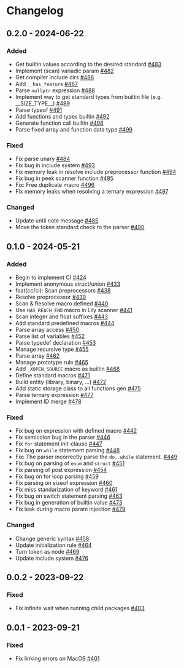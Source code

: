 # Changelog

## 0.2.0 - 2024-06-22

### Added

- Get builtin values according to the desired standard [#483](https://github.com/thelilylang/lily/pull/483)
- Implement (scan) variadic param [#482](https://github.com/thelilylang/lily/pull/482)
- Get compiler include dirs [#486](https://github.com/thelilylang/lily/pull/486)
- Add `__has_feature` [#487](https://github.com/thelilylang/lily/pull/487)
- Parse `nullptr` expression [#488](https://github.com/thelilylang/lily/pull/488)
- Implement way to get standard types from builtin file (e.g. \_\_SIZE_TYPE__) [#489](https://github.com/thelilylang/lily/pull/489)
- Parse typeof [#491](https://github.com/thelilylang/lily/pull/491)
- Add functions and types builtin [#492](https://github.com/thelilylang/lily/pull/492)
- Generate function call builtin [#498](https://github.com/thelilylang/lily/pull/498)
- Parse fixed array and function data type [#499](https://github.com/thelilylang/lily/pull/499)

### Fixed

- Fix parse unary [#484](https://github.com/thelilylang/lily/pull/484)
- Fix bug in include system [#493](https://github.com/thelilylang/lily/pull/493)
- Fix memory leak in resolve include preprocessor function [#494](https://github.com/thelilylang/lily/pull/494)
- Fix bug in peek scanner function [#495](https://github.com/thelilylang/lily/pull/495)
- Fix: Free duplicate macro [#496](https://github.com/thelilylang/lily/pull/496)
- Fix memory leaks when resolving a ternary expression [#497](https://github.com/thelilylang/lily/pull/497)

### Changed

- Update until note message [#485](https://github.com/thelilylang/lily/pull/485)
- Move the token standard check to the parser [#490](https://github.com/thelilylang/lily/pull/490)

## 0.1.0 - 2024-05-21

### Added

- Begin to implement CI [#424](https://github.com/thelilylang/lily/pull/424)
- Implement anonymous struct/union [#433](https://github.com/thelilylang/lily/pull/433)
- feat(cc/ci): Scan preprocessors [#438](https://github.com/thelilylang/lily/pull/438)
- Resolve preprocessor [#439](https://github.com/thelilylang/lily/pull/439)
- Scan & Resolve macro defined [#440](https://github.com/thelilylang/lily/pull/440)
- Use `HAS_REACH_END` macro in Lily scanner [#441](https://github.com/thelilylang/lily/pull/441)
- Scan integer and float suffixes [#443](https://github.com/thelilylang/lily/pull/443)
- Add standard predefined macros [#444](https://github.com/thelilylang/lily/pull/444)
- Parse array access [#450](https://github.com/thelilylang/lily/pull/450)
- Parse list of variables [#452](https://github.com/thelilylang/lily/pull/452)
- Parse typedef declaration [#453](https://github.com/thelilylang/lily/pull/453)
- Manage recursive type [#455](https://github.com/thelilylang/lily/pull/455)
- Parse array [#462](https://github.com/thelilylang/lily/pull/462)
- Manage prototype rule [#465](https://github.com/thelilylang/lily/pull/465)
- Add `_XOPEN_SOURCE` macro as builtin [#468](https://github.com/thelilylang/lily/pull/468)
- Define standard macros [#471](https://github.com/thelilylang/lily/pull/471)
- Build entity (library, binary, ...) [#472](https://github.com/thelilylang/lily/pull/472)
- Add static storage class to all functions gen [#475](https://github.com/thelilylang/lily/pull/475)
- Parse ternary expression [#477](https://github.com/thelilylang/lily/pull/477)
- Implement ID merge [#478](https://github.com/thelilylang/lily/pull/478)

### Fixed

- Fix bug on expression with defined macro [#442](https://github.com/thelilylang/lily/pull/442)
- Fix semicolon bug in the parser [#446](https://github.com/thelilylang/lily/pull/446)
- Fix `for` statement init-clause [#447](https://github.com/thelilylang/lily/pull/447)
- Fix bug on `while` statement parsing [#448](https://github.com/thelilylang/lily/pull/448)
- Fix: The parser incorrectly parse the `do..while` statement. [#449](https://github.com/thelilylang/lily/pull/449)
- Fix bug on parsing of `enum` and `struct` [#451](https://github.com/thelilylang/lily/pull/451)
- Fix parsing of post expression [#454](https://github.com/thelilylang/lily/pull/454)
- Fix bug on for loop parsing [#459](https://github.com/thelilylang/lily/pull/459)
- Fix parsing on sizeof expression [#460](https://github.com/thelilylang/lily/pull/460)
- Fix miss standarization of keyword [#461](https://github.com/thelilylang/lily/pull/461)
- Fix bug on switch statement parsing [#463](https://github.com/thelilylang/lily/pull/463)
- Fix bug in generation of builtin value [#473](https://github.com/thelilylang/lily/pull/473)
- Fix leak during macro param injection [#479](https://github.com/thelilylang/lily/pull/479)

### Changed

- Change generic syntax [#458](https://github.com/thelilylang/lily/pull/458)
- Update initialization rule [#464](https://github.com/thelilylang/lily/pull/464)
- Turn token as node [#469](https://github.com/thelilylang/lily/pull/469)
- Update include system [#476](https://github.com/thelilylang/lily/pull/476)

## 0.0.2 - 2023-09-22

### Fixed

- Fix infinite wait when running child packages [#403](https://github.com/thelilylang/lily/pull/403)

## 0.0.1 - 2023-09-21

### Fixed

- Fix linking errors on MacOS [#401](https://github.com/thelilylang/lily/pull/401)
